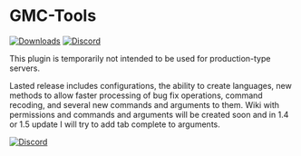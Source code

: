 # GMC-Tools

[![Downloads](https://img.shields.io/github/downloads/GamesMC-Studios/GMC-Tools/total?label=DOWNLOADS&style=for-the-badge)](https://www.gamesmc.pl)
[![Discord](https://img.shields.io/discord/917099068457615500?label=SUPPORT&logo=DISCORD&style=for-the-badge)](https://discord.gg/tVbEpRwFjC)

This plugin is temporarily not intended to be used for production-type servers.

Lasted release includes configurations, the ability to create languages, new methods to allow faster processing of bug fix operations, command recoding, and several new commands and arguments to them. Wiki with permissions and commands and arguments will be created soon and in 1.4 or 1.5 update I will try to add tab complete to arguments.

[![Discord](https://img.shields.io/discord/722164781112492157?label=GAMESMC.PL%20SERVER&logo=DISCORD&style=for-the-badge)](https://discord.gg/2pqaQxF)
